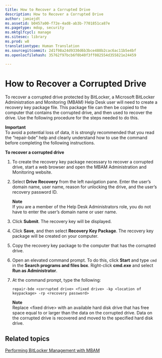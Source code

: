 ```yaml
---
title: How to Recover a Corrupted Drive
description: How to Recover a Corrupted Drive
author: jamiejdt
ms.assetid: b0457a00-f72e-4ad8-ab3b-7701851ca87e
ms.pagetype: mdop, security
ms.mktglfcycl: manage
ms.sitesec: library
ms.prod: w8
translationtype: Human Translation
ms.sourcegitcommit: 2d1f98a24d9330d6b3bce488b2cac6ac11b5e4bf
ms.openlocfilehash: 35762f97bcb6f0b40f3ff082554d355821e24459

---
```



# How to Recover a Corrupted Drive


To recover a corrupted drive protected by BitLocker, a Microsoft BitLocker Administration and Monitoring (MBAM) Help Desk user will need to create a recovery key package file. This package file can then be copied to the computer that contains the corrupted drive, and then used to recover the drive. Use the following procedure for the steps needed to do this.

**Important**  
To avoid a potential loss of data, it is strongly recommended that you read the “repair-bde” help and clearly understand how to use the command before completing the following instructions.

 

**To recover a corrupted drive**

1.  To create the recovery key package necessary to recover a corrupted drive, start a web browser and open the MBAM Administration and Monitoring website.

2.  Select **Drive Recovery** from the left navigation pane. Enter the user’s domain name, user name, reason for unlocking the drive, and the user’s recovery password ID.

    **Note**  
    If you are a member of the Help Desk Administrators role, you do not have to enter the user’s domain name or user name.

     

3.  Click **Submit**. The recovery key will be displayed.

4.  Click **Save**, and then select **Recovery Key Package**. The recovery key package will be created on your computer.

5.  Copy the recovery key package to the computer that has the corrupted drive.

6.  Open an elevated command prompt. To do this, click **Start** and type `cmd` in the **Search programs and files box**. Right-click **cmd.exe** and select **Run as Administrator**.

7.  At the command prompt, type the following:

    `repair-bde <corrupted drive> <fixed drive> -kp <location of keypackage> -rp <recovery password>`

    **Note**  
    Replace &lt;fixed drive&gt; with an available hard disk drive that has free space equal to or larger than the data on the corrupted drive. Data on the corrupted drive is recovered and moved to the specified hard disk drive.

     

## Related topics


[Performing BitLocker Management with MBAM](performing-bitlocker-management-with-mbam-mbam-2.md)

 

 








<!--HONumber=Jun16_HO4-->


